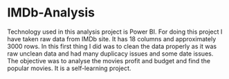 # IMDb-Analysis
Technology used in this analysis project is Power BI. For doing this project I have taken raw data from IMDb site. It has 18 columns and approximately 3000 rows. In this first thing I did was to
clean the data properly as it was raw unclean data and had many duplicacy issues and some date issues. The objective was to analyse the movies profit and budget and find the popular movies. It is a 
self-learning project.
